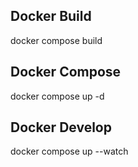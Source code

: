 ## Docker Build

docker compose build

## Docker Compose

docker compose up -d

## Docker Develop

docker compose up --watch
